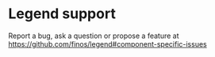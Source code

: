 # Legend support

Report a bug, ask a question or propose a feature at https://github.com/finos/legend#component-specific-issues
